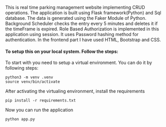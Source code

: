 This is real time parking management website implementing CRUD operations.
The application is built using Flask framework(Python) and Sql database.
The data is generated using the Faker Module of Python.
Background Scheduler checks the entry every 5 minutes and deletes it if the timeFrame is expired.
Role Based Authorization is implemented in this application using session.
It uses Password hashing method for authentication.
In the frontend part I have used HTML, Bootstrap and CSS.
<h4>To setup this on your local system. Follow the steps: </h4>
<p>To start with you need to setup a virtual environment. You can do it by following steps: </p>
<pre><code>python3 -m venv .venv
source venv/bin/activate</code></pre>
<p>After activating the virtualing environment, install the requirements<p>
<code>pip install -r requirements.txt</code>
<p>Now you can run the application</p>
<code>python app.py</code> 
